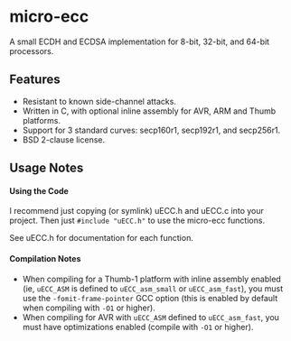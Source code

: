 micro-ecc
==========

A small ECDH and ECDSA implementation for 8-bit, 32-bit, and 64-bit processors.

Features
--------

 * Resistant to known side-channel attacks.
 * Written in C, with optional inline assembly for AVR, ARM and Thumb platforms.
 * Support for 3 standard curves: secp160r1, secp192r1, and secp256r1.
 * BSD 2-clause license.

Usage Notes
-----------
#### Using the Code ####

I recommend just copying (or symlink) uECC.h and uECC.c into your project. Then just `#include "uECC.h"` to use the micro-ecc functions.

See uECC.h for documentation for each function.

#### Compilation Notes ####

 * When compiling for a Thumb-1 platform with inline assembly enabled (ie, `uECC_ASM` is defined to `uECC_asm_small` or `uECC_asm_fast`), you must use the `-fomit-frame-pointer` GCC option (this is enabled by default when compiling with `-O1` or higher).
 * When compiling for AVR with `uECC_ASM` defined to `uECC_asm_fast`, you must have optimizations enabled (compile with `-O1` or higher).
